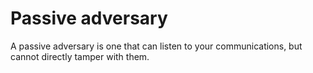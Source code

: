 [Title]: # (Passive adversary)
[Order]: # (86)

# Passive adversary

A passive adversary is one that can listen to your communications, but cannot directly tamper with them.